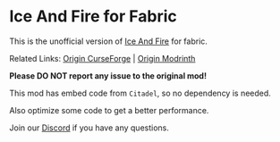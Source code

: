 # Ice And Fire for Fabric

This is the unofficial version of [Ice And Fire](https://github.com/AlexModGuy/Ice_And_Fire) for fabric.

Related Links: [Origin CurseForge](https://www.curseforge.com/minecraft/mc-mods/ice-and-fire-dragons) | [Origin Modrinth](https://modrinth.com/mod/ice-and-fire-dragons)

**Please DO NOT report any issue to the original mod!**

This mod has embed code from `Citadel`, so no dependency is needed.

Also optimize some code to get a better performance.

Join our [Discord](https://discord.gg/NDzz2upqAk) if you have any questions.